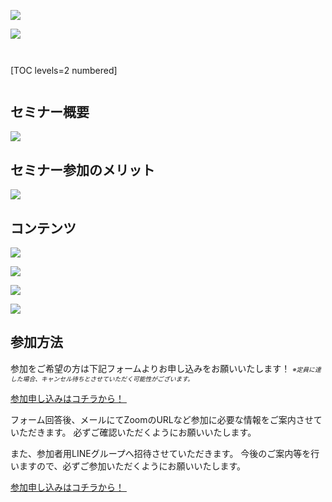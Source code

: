 ![](/img/news/221/1.jpg)

![](/img/news/221/2.jpg)


<div style="margin: 3em 0;">

[TOC levels=2 numbered]

</div>


## セミナー概要

![](/img/news/221/3.jpg)

## セミナー参加のメリット

![](/img/news/221/4.jpg)

## コンテンツ

![](/img/news/221/5.jpg)

![](/img/news/221/6.jpg)

![](/img/news/221/7.jpg)

![](/img/news/221/8.jpg)

## 参加方法

参加をご希望の方は下記フォームよりお申し込みをお願いいたします！
<span style="font-size: 70%;">*※定員に達した場合、キャンセル待ちとさせていただく可能性がございます。*</span>

<a href="https://forms.gle/Zv1XTLu65aCPb7Y4A" target=”_blank” class="button button--accent">
<span class="button__text">参加申し込みはコチラから！</span><i class="button__icon fas fa-arrow-right"></i>
</a>　


フォーム回答後、メールにてZoomのURLなど参加に必要な情報をご案内させていただきます。
必ずご確認いただくようにお願いいたします。

また、参加者用LINEグループへ招待させていただきます。
今後のご案内等を行いますので、必ずご参加いただくようにお願いいたします。


<a href="https://forms.gle/Zv1XTLu65aCPb7Y4A" target=”_blank” class="button button--accent bottom-sticky-button">
<span class="button__text">参加申し込みはコチラから！</span><i class="button__icon fas fa-arrow-right"></i>
</a>　
